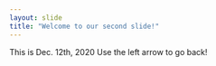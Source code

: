 ```yaml
---
layout: slide
title: "Welcome to our second slide!"
---
```

This is Dec. 12th, 2020
Use the left arrow to go back!

